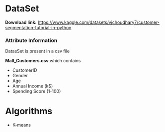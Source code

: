 # DataSet
**Download link:** https://www.kaggle.com/datasets/vjchoudhary7/customer-segmentation-tutorial-in-python

### Attribute Information
DatasSet is present in a csv file

**Mall_Customers.csv** which contains
* CustomerID
* Gender
* Age
* Annual Income (k$)
* Spending Score (1-100)

# Algorithms
* K-means
